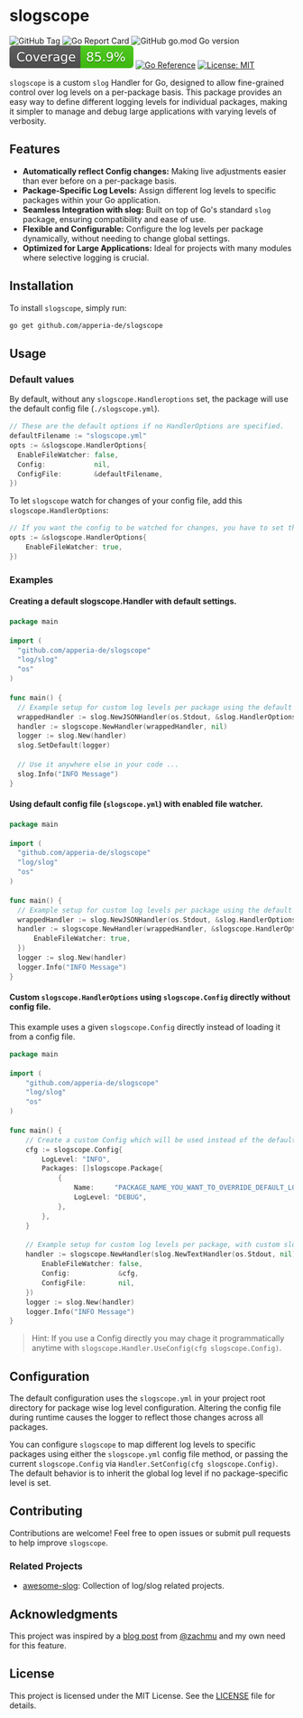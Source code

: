 # slogscope

![GitHub Tag](https://img.shields.io/github/v/tag/apperia-de/slogscope?label=Version)
![Go Report Card](https://goreportcard.com/badge/github.com/apperia-de/slogscope)
![GitHub go.mod Go version](https://img.shields.io/github/go-mod/go-version/apperia-de/slogscope?style=flat)
![Coverage](assets/coverage-badge.svg)
[![Go Reference](https://pkg.go.dev/badge/github.com/apperia-de/slogscope.svg)](https://pkg.go.dev/github.com/apperia-de/slogscope)
[![License: MIT](https://img.shields.io/badge/License-MIT-green.svg)](https://opensource.org/licenses/MIT)

`slogscope` is a custom `slog` Handler for Go, designed to allow fine-grained control over log levels on a per-package
basis. This package provides an easy way to define different logging levels for individual packages, making it simpler
to manage and debug large applications with varying levels of verbosity.

## Features

- **Automatically reflect Config changes:** Making live adjustments easier than ever before on a per-package basis.
- **Package-Specific Log Levels:** Assign different log levels to specific packages within your Go application.
- **Seamless Integration with slog:** Built on top of Go's standard `slog` package, ensuring compatibility and ease of
  use.
- **Flexible and Configurable:** Configure the log levels per package dynamically, without needing to change global
  settings.
- **Optimized for Large Applications:** Ideal for projects with many modules where selective logging is crucial.

## Installation

To install `slogscope`, simply run:

```bash
go get github.com/apperia-de/slogscope
```

## Usage

### Default values

By default, without any `slogscope.Handleroptions` set, the package will use the default config file (`./slogscope.yml`).
```go 
// These are the default options if no HandlerOptions are specified.
defaultFilename := "slogscope.yml"
opts := &slogscope.HandlerOptions{
  EnableFileWatcher: false,
  Config:            nil,
  ConfigFile:        &defaultFilename,
})
```

To let `slogscope` watch for changes of your config file, add this `slogscope.HandlerOptions`:
```go
// If you want the config to be watched for changes, you have to set the following option to true. 
opts := &slogscope.HandlerOptions{
    EnableFileWatcher: true,
})
```

### Examples

#### Creating a default slogscope.Handler with default settings. 

```go
package main

import (
  "github.com/apperia-de/slogscope"
  "log/slog"
  "os"
)

func main() {
  // Example setup for custom log levels per package using the default settings.
  wrappedHandler := slog.NewJSONHandler(os.Stdout, &slog.HandlerOptions{AddSource: true})
  handler := slogscope.NewHandler(wrappedHandler, nil)
  logger := slog.New(handler)
  slog.SetDefault(logger)

  // Use it anywhere else in your code ...  
  slog.Info("INFO Message")
}

```
#### Using default config file (`slogscope.yml`) with enabled file watcher.

```go
package main

import (
  "github.com/apperia-de/slogscope"
  "log/slog"
  "os"
)

func main() {
  // Example setup for custom log levels per package using the default settings.
  wrappedHandler := slog.NewJSONHandler(os.Stdout, &slog.HandlerOptions{AddSource: true})
  handler := slogscope.NewHandler(wrappedHandler, &slogscope.HandlerOptions{
	  EnableFileWatcher: true,
  })
  logger := slog.New(handler)
  logger.Info("INFO Message")
}

```

#### Custom `slogscope.HandlerOptions` using `slogscope.Config` directly without config file.

This example uses a given `slogscope.Config` directly instead of loading it from a config file.

```go
package main

import (
	"github.com/apperia-de/slogscope"
	"log/slog"
	"os"
)

func main() {
	// Create a custom Config which will be used instead of the default one provided by slogscope.HandlerOptions.ConfigFile.
	cfg := slogscope.Config{
		LogLevel: "INFO",
		Packages: []slogscope.Package{
			{
				Name:     "PACKAGE_NAME_YOU_WANT_TO_OVERRIDE_DEFAULT_LOG_LEVEL",
				LogLevel: "DEBUG",
			},
		},
	}

	// Example setup for custom log levels per package, with custom slogscope.HandlerOptions.
	handler := slogscope.NewHandler(slog.NewTextHandler(os.Stdout, nil), &slogscope.HandlerOptions{
		EnableFileWatcher: false,
		Config:            &cfg,
		ConfigFile:        nil,
	})
	logger := slog.New(handler)
	logger.Info("INFO Message")
}

```
> Hint: If you use a Config directly you may chage it programmatically anytime with `slogscope.Handler.UseConfig(cfg slogscope.Config)`.


## Configuration

The default configuration uses the `slogscope.yml` in your project root directory for package wise log level
configuration.
Altering the config file during runtime causes the logger to reflect those changes across all packages.

You can configure `slogscope` to map different log levels to specific packages using either the `slogscope.yml` config
file method, or passing the current `slogscope.Config` via `Handler.SetConfig(cfg slogscope.Config)`. The default
behavior is to inherit the global log level if no package-specific level is set.

## Contributing

Contributions are welcome! Feel free to open issues or submit pull requests to help improve `slogscope`.

### Related Projects

- [awesome-slog](https://github.com/go-slog/awesome-slog): Collection of log/slog related projects.

## Acknowledgments

This project was inspired by a [blog post](https://www.dolthub.com/blog/2024-09-13-package-scoped-logging-in-go-log4j/)
from [@zachmu](https://github.com/zachmu) and my own need for this feature.

## License

This project is licensed under the MIT License. See the [LICENSE](LICENSE.md) file for details.
